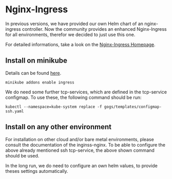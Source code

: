 # Nginx-Ingress

In previous versions, we have provided our own Helm chart of an nginx-ingress controller. 
Now the community provides an enhanced Nginx-Ingress for all environments, therefor we decided to 
just use this one.

For detailed informations, take a look on the [Nginx-Ingress Homepage](https://kubernetes.github.io/ingress-nginx/).

## Install on minikube

Details can be found [here](https://kubernetes.github.io/ingress-nginx/deploy/#minikube).

```
minikube addons enable ingress
```

We do need some further tcp-services, which are defined in the tcp-service configmap. To use these, the
following command should be run:

```
kubectl --namespace=kube-system replace -f gogs/templates/configmap-ssh.yaml
```

## Install on any other environment

For installation on other cloud and/or bare metal environments, please consult the documentation of the 
inginss-nginx. To be able to configure the above already mentioned ssh tcp-service, the above shown command 
should be used.

In the long run, we do need to configure an own helm values, to provide theses settings automatically.

